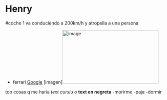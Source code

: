 # Henry
#coche 1 va conduciendo a 200km/h y atropella a una persona
- ferrari
[Google](https://www.google.com)
[imagen]<img width="300" height="168" alt="image" src="https://github.com/user-attachments/assets/585d5707-129a-4f2e-87f9-91f776d35358" />

top cosas q me haria
*text cursiu* o **text en negreta**
-morirme
-paja
-dormir
